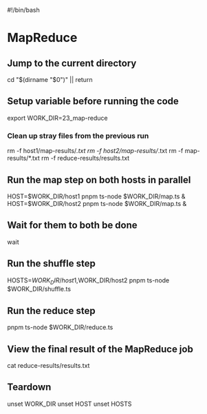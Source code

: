 <!-- markdownlint-disable-next-line MD018 MD041 -->
#!/bin/bash

# MapReduce

## Jump to the current directory

cd "$(dirname "$0")" || return

## Setup variable before running the code

export WORK_DIR=23_map-reduce

### Clean up stray files from the previous run

rm -f host1/map-results/*.txt
rm -f host2/map-results/*.txt
rm -f map-results/*.txt
rm -f reduce-results/results.txt

## Run the map step on both hosts in parallel

HOST=$WORK_DIR/host1 pnpm ts-node $WORK_DIR/map.ts &
HOST=$WORK_DIR/host2 pnpm ts-node $WORK_DIR/map.ts &

## Wait for them to both be done

wait

## Run the shuffle step

HOSTS=$WORK_DIR/host1,$WORK_DIR/host2 pnpm ts-node $WORK_DIR/shuffle.ts

## Run the reduce step

pnpm ts-node $WORK_DIR/reduce.ts

## View the final result of the MapReduce job

cat reduce-results/results.txt

## Teardown

unset WORK_DIR
unset HOST
unset HOSTS
